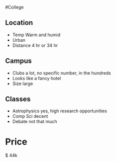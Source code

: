 #College

## Location
- Temp Warm and humid 
- Urban 
- Distance 4 hr or 34 hr
## Campus
- Clubs a lot, no specific number, in the hundreds 
- Looks like a fancy hotel 
- Size large 
## Classes
- Astrophysics yes, high research opportunities  
- Comp Sci decent 
- Debate not that much 
# Price
$ 44k 